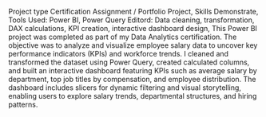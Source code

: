 Project type
Certification Assignment / Portfolio Project, Skills Demonstrate, Tools Used: Power BI, Power Query Editord: Data cleaning, transformation, DAX calculations, KPI creation, interactive dashboard design,
This Power BI project was completed as part of my Data Analytics certification. The objective was to analyze and visualize employee salary data to uncover key performance indicators (KPIs) and workforce trends. I cleaned and transformed the dataset using Power Query, created calculated columns, and built an interactive dashboard featuring KPIs such as average salary by department, top job titles by compensation, and employee distribution. The dashboard includes slicers for dynamic filtering and visual storytelling, enabling users to explore salary trends, departmental structures, and hiring patterns.
